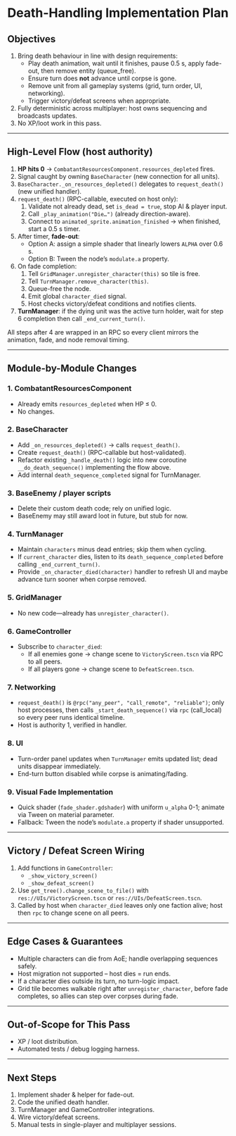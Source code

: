 # Death-Handling Implementation Plan

## Objectives
1. Bring death behaviour in line with design requirements:
   * Play death animation, wait until it finishes, pause 0.5 s, apply fade-out, then remove entity (queue_free).
   * Ensure turn does **not** advance until corpse is gone.
   * Remove unit from all gameplay systems (grid, turn order, UI, networking).
   * Trigger victory/defeat screens when appropriate.
2. Fully deterministic across multiplayer: host owns sequencing and broadcasts updates.
3. No XP/loot work in this pass.

---

## High-Level Flow (host authority)
1. **HP hits 0** → `CombatantResourcesComponent.resources_depleted` fires.
2. Signal caught by owning `BaseCharacter` (new connection for all units).
3. `BaseCharacter._on_resources_depleted()` delegates to `request_death()` (new unified handler).
4. `request_death()` (RPC-callable, executed on host only):
   1. Validate not already dead, set `is_dead = true`, stop AI & player input.
   2. Call `_play_animation("Die…")` (already direction-aware).
   3. Connect to `animated_sprite.animation_finished` → when finished, start a 0.5 s timer.
5. After timer, **fade-out**:
   * Option A: assign a simple shader that linearly lowers `ALPHA` over 0.6 s.
   * Option B: Tween the node’s `modulate.a` property.
6. On fade completion:
   1. Tell `GridManager.unregister_character(this)` so tile is free.
   2. Tell `TurnManager.remove_character(this)`.
   3. Queue-free the node.
   4. Emit global `character_died` signal.
   5. Host checks victory/defeat conditions and notifies clients.
7. **TurnManager**: if the dying unit was the active turn holder, wait for step 6 completion then call `_end_current_turn()`.

All steps after 4 are wrapped in an RPC so every client mirrors the animation, fade, and node removal timing.

---

## Module-by-Module Changes

### 1. CombatantResourcesComponent
* Already emits `resources_depleted` when HP ≤ 0.
* No changes.

### 2. BaseCharacter
* Add `_on_resources_depleted()` → calls `request_death()`.
* Create `request_death()` (RPC-callable but host-validated).
* Refactor existing `_handle_death()` logic into new coroutine `__do_death_sequence()` implementing the flow above.
* Add internal `death_sequence_completed` signal for TurnManager.

### 3. BaseEnemy / player scripts
* Delete their custom death code; rely on unified logic.
* BaseEnemy may still award loot in future, but stub for now.

### 4. TurnManager
* Maintain `characters` minus dead entries; skip them when cycling.
* If `current_character` dies, listen to its `death_sequence_completed` before calling `_end_current_turn()`.
* Provide `_on_character_died(character)` handler to refresh UI and maybe advance turn sooner when corpse removed.

### 5. GridManager
* No new code—already has `unregister_character()`.

### 6. GameController
* Subscribe to `character_died`:
  * If all enemies gone → change scene to `VictoryScreen.tscn` via RPC to all peers.
  * If all players gone → change scene to `DefeatScreen.tscn`.

### 7. Networking
* `request_death()` is `@rpc("any_peer", "call_remote", "reliable")`; only host processes, then calls `_start_death_sequence()` via `rpc` (call_local) so every peer runs identical timeline.
* Host is authority 1, verified in handler.

### 8. UI
* Turn-order panel updates when `TurnManager` emits updated list; dead units disappear immediately.
* End-turn button disabled while corpse is animating/fading.

### 9. Visual Fade Implementation
* Quick shader (`fade_shader.gdshader`) with uniform `u_alpha` 0-1; animate via Tween on material parameter.
* Fallback: Tween the node’s `modulate.a` property if shader unsupported.

---

## Victory / Defeat Screen Wiring
1. Add functions in `GameController`:
   * `_show_victory_screen()`
   * `_show_defeat_screen()`
2. Use `get_tree().change_scene_to_file()` with `res://UIs/VictoryScreen.tscn` or `res://UIs/DefeatScreen.tscn`.
3. Called by host when `character_died` leaves only one faction alive; host then `rpc` to change scene on all peers.

---

## Edge Cases & Guarantees
* Multiple characters can die from AoE; handle overlapping sequences safely.
* Host migration not supported – host dies = run ends.
* If a character dies outside its turn, no turn-logic impact.
* Grid tile becomes walkable right after `unregister_character`, before fade completes, so allies can step over corpses during fade.

---

## Out-of-Scope for This Pass
* XP / loot distribution.
* Automated tests / debug logging harness.

---

## Next Steps
1. Implement shader & helper for fade-out.
2. Code the unified death handler.
3. TurnManager and GameController integrations.
4. Wire victory/defeat screens.
5. Manual tests in single-player and multiplayer sessions. 